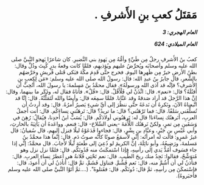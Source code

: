 <h1 dir="rtl">مَقتَلُ كعبِ بنِ الأَشرفِ .</h1>

<h5 dir="rtl">العام الهجري:  3

العام الميلادي: 624

</h5>

<p dir="rtl">كعبُ بنُ الأَشرفِ رجلٌ مِن طَيِّءٍ وأمُّهُ مِن يَهودِ بني النَّضيرِ. كان شاعرًا يَهجو النَّبيَّ صلى الله عليه وسلم وأصحابَه ويُحرِّضُ عليهم ويُؤذيهِم، فلمَّا كانت وقعةُ بدرٍ كُبِتَ وذُلَّ وقال: بطنُ الأرضِ خيرٌ مِن ظَهرِها اليومَ. فخرج حتَّى قَدِمَ مكَّةَ فبَكى قَتلى قُريشٍ وحَرَّضهُم بالشِّعرِ، قال جابرُ بنُ عبدِ الله: قال: رسولُ الله صلى الله عليه وسلم: «مَن لِكعبِ بنِ الأَشرفِ؟ فإنَّه قد آذى الله ورسولَهُ». فقال محمَّدُ بنُ مَسلمةَ: يا رسولَ الله، أَتُحِبُّ أن أَقتُلَهُ؟ قال: «نعم». قال: ائْذَنْ لي فَلْأَقُلْ. قال: «قُلْ». فأَتاهُ فقال له، وذَكَر ما بينهما، وقال: إنَّ هذا الرَّجلَ قد أراد صَدقةً وقد عَنَّانا. فلمَّا سمِعَه قال: وأيضًا والله لَتَمَلُّنَّهُ. قال: إنَّا قد اتَّبعناهُ الآنَ، ونَكرهُ أن نَدعَهُ حتَّى ننظُرَ إلى أيِّ شيءٍ يَصيرُ أَمرُهُ. قال: وقد أردتُ أن تُسلِّفَني سَلفًا. قال: فما تَرْهَنُني؟ قال: ما تريدُ؟ قال: تَرهَنُني نِساءَكُم. قال: أنت أَجملُ العربِ، أَنَرهنُك نِساءَنا! قال له: تَرهَنُوني أولادَكُم. قال: يُسَبُّ ابنُ أَحدِنا، فيُقالُ: رُهِنَ في وَسَقَينِ مِن تمرٍ، ولكنْ نَرهَنُك اللَّأْمَةَ -يعني السِّلاحَ- قال: فنعم. وواعَدهُ أن يَأتِيَهُ بالحارثِ، وأبي عَبْسِ بنِ جَبْرٍ، وعبَّادِ بنِ بِشْرٍ، قال: فجاءوا فَدَعَوْهُ ليلًا فنزل إليهِم، قال سُفيانُ: قال غيرُ عَمرٍو: قالت له امرأتُه: إنِّي لأَسمَعُ صوتًا كأنَّه صوتُ دَمٍ. قال: إنَّما هذا محمَّدُ بنُ مَسلمةَ، ورَضيعُهُ، وأبو نائِلَةَ، إنَّ الكريمَ لو دُعِيَ إلى طَعنَةٍ ليلًا لأَجابَ. قال محمَّدٌ: إنِّي إذا جاء فسَوف أَمُدُّ يَدي إلى رأسِهِ، فإذا اسْتمكَنتُ منه فَدُونَكُم. قال: فلمَّا نزل نزل وهو مُتوَشِّحٌ، فقالوا: نَجِدُ منك ريحَ الطِّيبِ. قال: نعم تَحْتِي فُلانةُ هي أَعطرُ نِساءِ العربِ. قال: فتأذنُ لي أن أَشُمَّ منه، قال: نَعم فَشُمَّ. فتناوَل فَشَمَّ، ثمَّ قال: أَتأذنُ لي أن أَعودَ، قال: فاسْتمكَنَ مِن رأسِهِ، ثمَّ قال: دُونَكُم. قال: فقَتلوهُ". (....ثمَّ أَتَوْا النَّبيَّ صلى الله عليه وسلم فأَخبَروهُ).</p></br>
